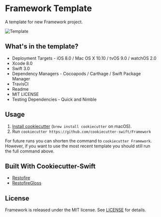 # Framework Template

A template for new Framework project.

![Template](http://i.imgur.com/f6elUWD.png)

## What's in the template?

- Deployment Targets - iOS 8.0 / Mac OS X 10.10 / tvOS 9.0 / watchOS 2.0
- Xcode 8.0
- Swift 3.0
- Dependency Managers - Cocoapods / Carthage / Swift Package Manager
- TravisCI
- Readme
- MIT LICENSE
- Testing Dependencies - Quick and Nimble

## Usage

1. [Install cookiecutter][cookiecutter] (`brew install cookiecutter` on
   macOS).
2. Run `cookiecutter https://github.com/cookiecutter-swift/Framework`

[cookiecutter]: http://cookiecutter.readthedocs.org/en/latest/installation.html

For future runs you can shorten the command to `cookiecutter Framework`.
However, if you want to use the most recent template you should still run the full command above.

## Built With Cookiecutter-Swift

- [Restofire](http://github.com/Restofire/Restofire)
- [RestofireGloss](http://github.com/Restofire/RestofireGloss)

## License

Framework is released under the MIT license. See [LICENSE](https://github.com/cookiecutter-swift/Framework/blob/master/LICENSE) for details.
